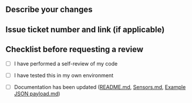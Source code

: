 ## Describe your changes

## Issue ticket number and link (if applicable)

## Checklist before requesting a review
- [ ] I have performed a self-review of my code
- [ ] I have tested this in my own environment
- [ ] Documentation has been updated ([README.md](/README.md), [Sensors.md](/docs/Sensors.md), [Example JSON payload.md](/docs/Example%20JSON%20payload.md))

